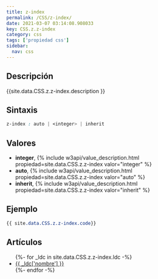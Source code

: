 ```yaml
---
title: z-index
permalink: /CSS/z-index/
date: 2021-03-07 03:14:08.908033
key: CSS.z.z-index
category: css
tags: ['propiedad css']
sidebar: 
  nav: css
---
```


## Descripción
{{site.data.CSS.z.z-index.description }}

## Sintaxis
~~~css
z-index : auto | <integer> | inherit
~~~

## Valores
* **integer**,  {% include w3api/value_description.html propiedad=site.data.CSS.z.z-index valor="integer" %}
* **auto**,  {% include w3api/value_description.html propiedad=site.data.CSS.z.z-index valor="auto" %}
* **inherit**,  {% include w3api/value_description.html propiedad=site.data.CSS.z.z-index valor="inherit" %}

## Ejemplo
~~~css
{{ site.data.CSS.z.z-index.code}}
~~~

## Artículos
<ul>
{%- for _ldc in site.data.CSS.z.z-index.ldc -%}
   <li>
       <a href="{{_ldc['url'] }}">{{ _ldc['nombre'] }}</a>
   </li>
{%- endfor -%}
</ul>
